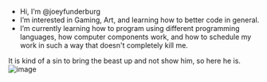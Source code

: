 - Hi, I’m @joeyfunderburg
- I’m interested in Gaming, Art, and learning how to better code in general.
- I’m currently learning how to program using different programming languages, how computer components work, and how to schedule my work in such a way that doesn't completely kill me.

It is kind of a sin to bring the beast up and not show him, so here he is.
![image](https://github.com/joeyfunderburg/joeyfunderburg/assets/148481021/9f6d260f-2676-46b2-a6b4-1e39d6aba5fe)



<!---
joeyfunderburg/joeyfunderburg is a ✨ special ✨ repository because its `README.md` (this file) appears on your GitHub profile.
You can click the Preview link to take a look at your changes.
--->
